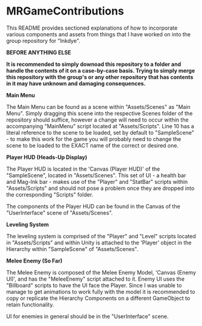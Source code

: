 # MRGameContributions

This README provides sectioned explanations of how to incorporate various components and assets from things that I have worked on into the group repository for "Inkdye".

<u1><b>BEFORE ANYTHING ELSE</u1><p>
It is recommended to simply downoad this repository to a folder and handle the contents of it on a case-by-case basis. Trying to simply merge this repository with the group's or any other repository that has contents in it may have unknown and damaging consequences.</b>

<u1><b>Main Menu</b></u1><p>
The Main Menu can be found as a scene within "Assets/Scenes" as "Main Menu". Simply dragging this scene into the respective Scenes folder of the repository should suffice, however a change will need to occur within the accompanying "MainMenu" script located at "Assets/Scripts". Line 10 has a literal reference to the scene to be loaded, set by default to "SampleScene" - to make this work for the game you will probably need to change the scene to be loaded to the EXACT name of the correct or desired one.

<u1><b>Player HUD (Heads-Up Display)</b></u1><p>
The Player HUD is located in the 'Canvas (Player HUD)' of the "SampleScene", located in "Assets/Scenes". This set of UI - a health bar and Mag-Ink bar - makes use of the "Player" and "StatBar" scripts within "Assets/Scripts" and should not pose a problem once they are dropped into the corresponding "Scripts" folder.

The components of the Player HUD can be found in the Canvas of the "UserInterface" scene of "Assets/Scenes".

<u1><b>Leveling System</b></u1><p>
The leveling system is comprised of the "Player" and "Level" scripts located in "Assets/Scripts" and within Unity is attached to the 'Player' object in the Hierarchy within "SampleScene" of "Assets/Scenes".

<u1><b>Melee Enemy (So Far)</b></u1><p>
The Melee Enemy is composed of the Melee Enemy Model, 'Canvas (Enemy UI)', and has the "MeleeEnemy" script attached to it. Enemy UI uses the "Billboard" scripts to have the UI face the Player. Since I was unable to manage to get animations to work fully with the model it is recommended to copy or replicate the Hierarchy Components on a different GameObject to retain functionality.

UI for enemies in general should be in the "UserInterface" scene.
